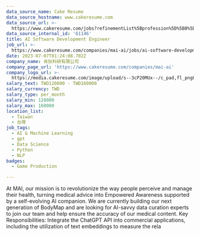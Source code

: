 ```yaml
---
data_source_name: Cake Resume
data_source_hostname: www.cakeresume.com
data_source_url: >-
  https://www.cakeresume.com/jobs?refinementList%5Bprofession%5D%5B0%5D=game-production&range%5Bsalary_range%5D%5Bmin%5D=100000
data_source_internal_id: '61146'
title: AI Software Development Engineer
job_url: >-
  https://www.cakeresume.com/companies/mai-ai/jobs/ai-software-development-engineer
date: 2023-07-07T01:24:08.702Z
company_name: 肯狄科研有限公司
company_page_url: 'https://www.cakeresume.com/companies/mai-ai'
company_logo_url: >-
  https://media.cakeresume.com/image/upload/s--3cP20MUx--/c_pad,fl_png8,h_200,w_200/v1610469581/xlehphjtzuk3nllpqgbz.png
salary_text: TWD120000 - TWD160000
salary_currency: TWD
salary_type: per_month
salary_min: 120000
salary_max: 160000
location_list:
  - Taiwan
  - 台灣
job_tags:
  - AI & Machine Learning
  - gpt
  - Data Science
  - Python
  - NLP
badges:
  - Game Production

---
```


At MAI, our mission is to revolutionize the way people perceive and manage their health, turning medical advice into Empowered Awareness supported by a self-evolving AI companion. We are currently building our next generation of BodyMap and are looking for AI-savvy data curation experts to join our team and help ensure the accuracy of our medical content. Key Responsibilities: Integrate the ChatGPT API into commercial applications, including the utilization of text embeddings to measure the rela